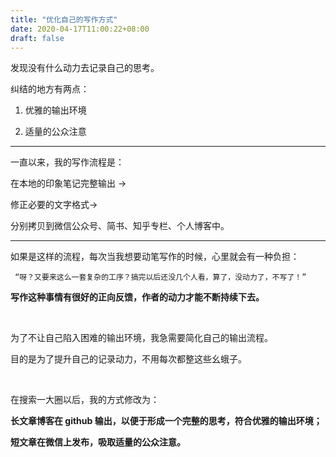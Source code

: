 ```yaml
---
title: "优化自己的写作方式"
date: 2020-04-17T11:00:22+08:00
draft: false
---
```

 
发现没有什么动力去记录自己的思考。
 
纠结的地方有两点：
 
 1. 优雅的输出环境
 
 2. 适量的公众注意
 
 ---
 
 一直以来，我的写作流程是：
 
在本地的印象笔记完整输出 -&gt;

修正必要的文字格式-&gt;

分别拷贝到微信公众号、简书、知乎专栏、个人博客中。

---

如果是这样的流程，每次当我想要动笔写作的时候，心里就会有一种负担：
 
     “呀？又要来这么一套复杂的工序？搞完以后还没几个人看，算了，没动力了，不写了！”
 
 **写作这种事情有很好的正向反馈，作者的动力才能不断持续下去。**
 
 &nbsp;
 
 为了不让自己陷入困难的输出环境，我急需要简化自己的输出流程。
 
 目的是为了提升自己的记录动力，不用每次都整这些幺蛾子。
 
 &nbsp;
 
 在搜索一大圈以后，我的方式修改为：
 
 **长文章博客在 github 输出，以便于形成一个完整的思考，符合优雅的输出环境；**
 
 **短文章在微信上发布，吸取适量的公众注意。**
